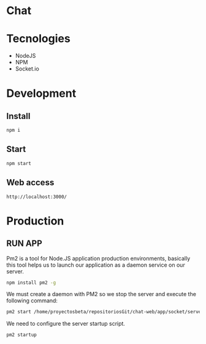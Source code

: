 # Chat

# Tecnologies

- NodeJS
- NPM
- Socket.io

# Development

## Install

```bash
npm i
```

## Start

```bash
npm start
```

## Web access

```
http://localhost:3000/
```

# Production

## RUN APP

Pm2 is a tool for Node.JS application production environments, basically this tool helps us to launch our application as a daemon service on our server.

```bash
npm install pm2 -g
```

We must create a daemon with PM2 so we stop the server and execute the following command:

```bash
pm2 start /home/proyectosbeta/repositoriosGit/chat-web/app/socket/server.js --name chat-web
```

We need to configure the server startup script.

```bash
pm2 startup
```